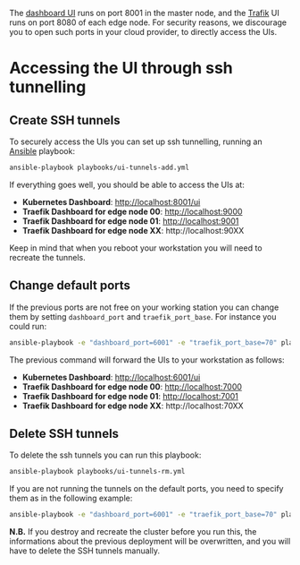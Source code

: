 The [dashboard UI](http://kubernetes.io/docs/user-guide/ui/) runs on port 8001 in the master node, and the [Trafik](https://traefik.io/) UI runs on port 8080 of each edge node. For security reasons, we discourage you to open such ports in your cloud provider, to directly access the UIs. 

# Accessing the UI through ssh tunnelling

## Create SSH tunnels
To securely access the UIs you can set up ssh tunnelling, running an [Ansible](https://www.ansible.com/) playbook:

```bash
ansible-playbook playbooks/ui-tunnels-add.yml
```

If everything goes well, you should be able to access the UIs at:

- **Kubernetes Dashboard**: [http://localhost:8001/ui](http://localhost:8001/ui)
- **Traefik Dashboard for edge node 00**: [http://localhost:9000](http://localhost:9000)
- **Traefik Dashboard for edge node 01**: [http://localhost:9001](http://localhost:9001)
- **Traefik Dashboard for edge node XX**: http://localhost:90XX

Keep in mind that when you reboot your workstation you will need to recreate the tunnels.

## Change default ports

If the previous ports are not free on your working station you can change them by setting `dashboard_port` and `traefik_port_base`. For instance you could run:

 ```bash
ansible-playbook -e "dashboard_port=6001" -e "traefik_port_base=70" playbooks/ui-tunnels-add.yml
```

The previous command will forward the UIs to your workstation as follows:

- **Kubernetes Dashboard**: [http://localhost:6001/ui](http://localhost:6001/ui)
- **Traefik Dashboard for edge node 00**: [http://localhost:7000](http://localhost:7000)
- **Traefik Dashboard for edge node 01**: [http://localhost:7001](http://localhost:7001)
- **Traefik Dashboard for edge node XX**: http://localhost:70XX

## Delete SSH tunnels

To delete the ssh tunnels you can run this playbook:

```bash
ansible-playbook playbooks/ui-tunnels-rm.yml
```

If you are not running the tunnels on the default ports, you need to specify them as in the following example:

```bash
ansible-playbook -e "dashboard_port=6001" -e "traefik_port_base=70" playbooks/ui-tunnels-rm.yml
```

**N.B.** If you destroy and recreate the cluster before you run this, the informations about the previous deployment will be overwritten, and you will have to delete the SSH tunnels manually.